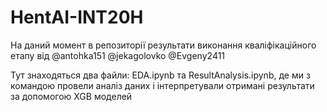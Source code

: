 # HentAI-INT20H
На даний момент в репозиторії результати виконання кваліфікаційного етапу від @antohka151 @jekagolovko @Evgeny2411

Тут знаходяться два файли: EDA.ipynb та ResultAnalysis.ipynb, де ми з командою провели аналіз даних і інтерпретували отримані результати за допомогою XGB моделей
